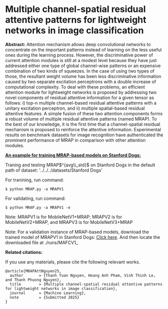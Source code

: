 # Multiple channel-spatial residual attentive patterns for lightweight networks in image classification
**Abstract:**
Attention mechanism allows deep convolutional networks to concentrate on the important patterns instead of learning on the less useful ones during the learning process.
However, the discriminative power of current attention modules is still at a modest level because they have just addressed either one type of global channel-wise patterns or an expensive combination of two kinds of squeezes. In the case of using two types of those, the resultant weight volume has been less discriminative information caused by two separate excitation perceptrons with a double increase of computational complexity.
To deal with these problems, an efficient attention module for lightweight networks is proposed by addressing two novel components of residual attentive information for a given tensor as follows: i) top-n multiple channel-based residual attentive patterns with a unitary excitation perceptron, and ii) multiple spatial-based residual attentive features.
A simple fusion of these two attention components forms a robust volume of multiple residual attentive patterns (named MRAP).
To the best of our knowledge, it is the first time that a channel-spatial residual mechanism is proposed to reinforce the attentive information.
Experimental results on benchmark datasets for image recognition have authenticated the prominent performance of MRAP in comparison with other attention modules.

<u>**An example for training MRAP-based models on Stanford Dogs:**</u>


Traning and testing MRAP$^{avg\\_std}$ on Stanford Dogs
in the default path of dataset: '../../../datasets/Stanford Dogs'

For tranining, run command:
```
$ python MRAP.py -a MRAPV1
```
For validating, run command:
```
$ python MRAP.py -a MRAPV1 -e
```

Note: MRAPV1 is for MobileNetV1+MRAP; MRAPV2 is for MobileNetV2+MRAP, and MRAPV3 is for MobileNetV3+MRAP

Note: For a validation instance of MRAP-based models, download the trained model of MRAPV1 in Stanford Dogs: [Click here](https://drive.google.com/file/d/1YrQTfAk9QYIBcf_l8aAtKG87XxDtVbSE/view?usp=drive_link). And then locate the downloaded file at ./runs/MAFCV1_

**Related citations:**

If you use any materials, please cite the following relevant works.

```
@article{MRAPAttNguyen25,
  author       = {Thanh Tuan Nguyen, Hoang Anh Pham, Vinh Thinh Le, and Thanh Phuong Nguyen},
  title        = {Multiple channel-spatial residual attentive patterns for lightweight networks in image classification},
  journal      = {Machine Learning},
  note         = {Submitted 2025}
}
```
